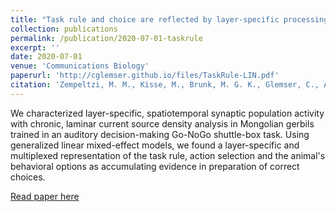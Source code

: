 ```yaml
---
title: "Task rule and choice are reflected by layer-specific processing in rodent auditory cortical microcircuits"
collection: publications
permalink: /publication/2020-07-01-taskrule
excerpt: ''
date: 2020-07-01
venue: 'Communications Biology'
paperurl: 'http://cglemser.github.io/files/TaskRule-LIN.pdf'
citation: 'Zempeltzi, M. M., Kisse, M., Brunk, M. G. K., Glemser, C., Aksit, S., Deane, K. E.,et  al.  (2020).  Task  rule  and  choice  are  reflected  by  layer-specific  processing in rodent auditory cortical microcircuits. <i>Communications Biology</i>, 3(1). doi: 10.1038/s42003-020-1073-3.'
---
```


We characterized layer-specific, spatiotemporal synaptic population activity with chronic, laminar current source density analysis in Mongolian gerbils trained in an auditory decision-making Go-NoGo shuttle-box task. Using generalized linear mixed-effect models, we found a layer-specific and multiplexed representation of the task rule, action selection and the animal's behavioral options as accumulating evidence in preparation of correct choices.

[Read paper here](https://www.researchgate.net/publication/342658281_Task_rule_and_choice_are_reflected_by_layer-specific_processing_in_rodent_auditory_cortical_microcircuits)
